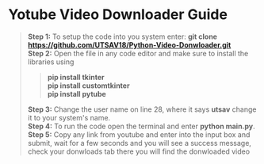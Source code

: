 # Yotube Video Downloader Guide

>**Step 1:** To setup the code into you system enter: **git clone https://github.com/UTSAV18/Python-Video-Donwloader.git** <br>
>**Step 2:** Open the file in any code editor and make sure to install the libraries using 
>> **pip install tkinter** <br>
>> **pip install customtkinter** <br>
>> **pip install pytube** <br>
>
>**Step 3:** Change the user name on line 28, where it says **utsav** change it to your system's name.<br>
>**Step 4:** To run the code open the terminal and enter **python main.py**.<br>
>**Step 5:** Copy any link from youtube and enter into the input box and submit, wait for a few seconds and you will see a success message, check your donwloads tab there you will find the donwloaded video
